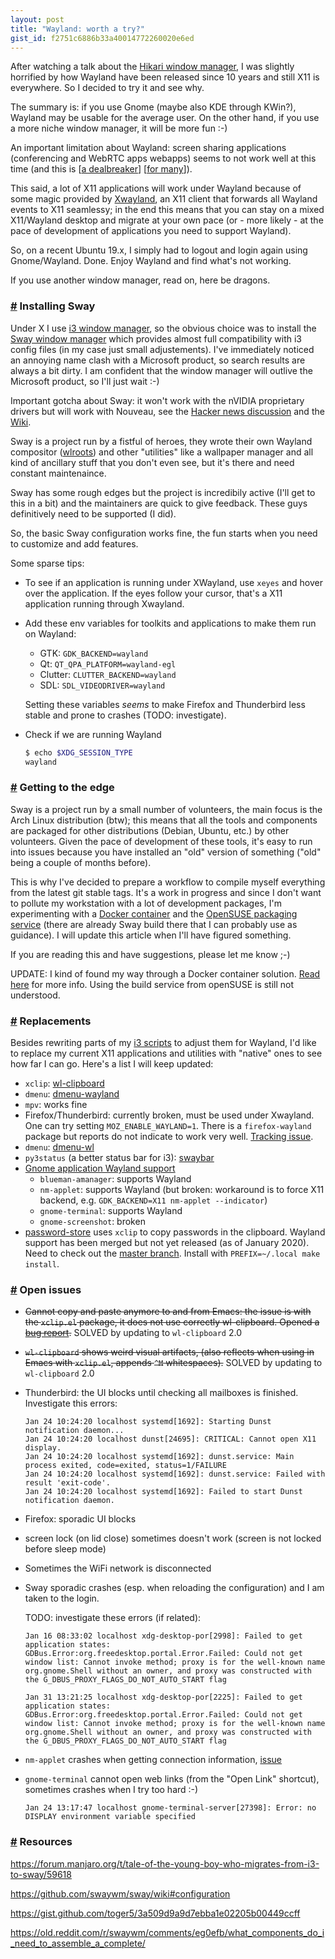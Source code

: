 ```yaml
---
layout: post
title: "Wayland: worth a try?"
gist_id: f2751c6886b33a40014772260020e6ed
---
```


After watching a talk about the [Hikari window manager](https://media.ccc.de/v/36c3-87-x11-and-wayland-a-tale-of-two-implementations), I was slightly horrified by how Wayland have been released since 10 years and still X11 is everywhere. So I decided to try it and see why.

The summary is: if you use Gnome (maybe also KDE through KWin?), Wayland may be usable for the average user. On the other hand, if you use a more niche window manager, it will be more fun :-)

An important limitation about Wayland: screen sharing applications (conferencing and WebRTC apps webapps) seems to not work well at this time (and this is \[[a dealbreaker](https://www.swalladge.net/archives/2019/10/14/are-we-wayland-yet#not-so-great)\] \[[for many](https://anthony.som.codes/blog/2020-01-28-screen-sharing-on-linux/)\]).

This said, a lot of X11 applications will work under Wayland because of some magic provided by [Xwayland](https://wayland.freedesktop.org/xserver.html), an X11 client that forwards all Wayland events to X11 seamlessy; in the end this means that you can stay on a mixed X11/Wayland desktop and migrate at your own pace (or - more likely - at the pace of development of applications you need to support Wayland).

So, on a recent Ubuntu 19.x, I simply had to logout and login again using Gnome/Wayland. Done. Enjoy Wayland and find what's not working.

If you use another window manager, read on, here be dragons.

### <a id="part_2" href="#part_2" class="header-anchor">#</a> Installing Sway

Under X I use [i3 window manager](https://i3wm.org), so the obvious choice was to install the [Sway window manager](https://swaywm.org/) which provides almost full compatibility with i3 config files (in my case just small adjustements). I've immediately noticed an annoying name clash with a Microsoft product, so search results are always a bit dirty. I am confident that the window manager will outlive the Microsoft product, so I'll just wait :-)

Important gotcha about Sway: it won't work with the nVIDIA proprietary drivers but will work with Nouveau, see the [Hacker news discussion](https://news.ycombinator.com/item?id=21628494) and the [Wiki](https://github.com/swaywm/sway/wiki#nvidia-users).

Sway is a project run by a fistful of heroes, they wrote their own Wayland compositor ([wlroots](https://github.com/swaywm/wlroots/graphs/contributors)) and other "utilities" like a wallpaper manager and all kind of ancillary stuff that you don't even see, but it's there and need constant maintenaince.

Sway has some rough edges but the project is incredibily active (I'll get to this in a bit) and the maintainers are quick to give feedback. These guys definitively need to be supported (I did).

So, the basic Sway configuration works fine, the fun starts when you need to customize and add features.

Some sparse tips:

- To see if an application is running under XWayland, use `xeyes` and hover over the application. If the eyes follow your cursor, that's a X11 application running through Xwayland.

- Add these env variables for toolkits and applications to make them run on Wayland:
  - GTK: `GDK_BACKEND=wayland`
  - Qt: `QT_QPA_PLATFORM=wayland-egl`
  - Clutter: `CLUTTER_BACKEND=wayland`
  - SDL: `SDL_VIDEODRIVER=wayland`

  Setting these variables *seems* to make Firefox and Thunderbird less stable and prone to crashes (TODO: investigate).

- Check if we are running Wayland
  ``` bash
  $ echo $XDG_SESSION_TYPE
  wayland
  ```

### <a id="part_3" href="#part_3" class="header-anchor">#</a> Getting to the edge

Sway is a project run by a small number of volunteers, the main focus is the Arch Linux distribution (btw); this means that all the tools and components are packaged for other distributions (Debian, Ubuntu, etc.) by other volunteers. Given the pace of development of these tools, it's easy to run into issues because you have installed an "old" version of something ("old" being a couple of months before).

This is why I've decided to prepare a workflow to compile myself everything from the latest git stable tags. It's a work in progress and since I don't want to pollute my workstation with a lot of development packages, I'm experimenting with a [Docker container](https://gist.github.com/apiraino/262dc499ceeed7003bf83b6ecd9c9591) and the [OpenSUSE packaging service](https://openbuildservice.org) (there are already Sway build there that I can probably use as guidance). I will update this article when I'll have figured something.

If you are reading this and have suggestions, please let me know ;-)

UPDATE: I kind of found my way through a Docker container solution. [Read here](/2020/01/28/sway-from-sources.html) for more info. Using the build service from openSUSE is still not understood.

### <a id="part_4" href="#part_4" class="header-anchor">#</a> Replacements

Besides rewriting parts of my [i3 scripts](https://gitlab.com/apiraino/dotfiles/tree/master/i3) to adjust them for Wayland, I'd like to replace my current X11 applications and utilities with "native" ones to see how far I can go. Here's a list I will keep updated:

- `xclip`: [wl-clipboard](https://github.com/bugaevc/wl-clipboard)
- `dmenu`: [dmenu-wayland](https://github.com/nyyManni/dmenu-wayland)
- `mpv`: works fine
- Firefox/Thunderbird: currently broken, must be used under Xwayland. One can try setting `MOZ_ENABLE_WAYLAND=1`. There is a `firefox-wayland` package but reports do not indicate to work very well. [Tracking issue](https://bugzilla.mozilla.org/show_bug.cgi?id=635134).
- `dmenu`: [dmenu-wl](https://github.com/nyyManni/dmenu-wayland)
- `py3status` (a better status bar for i3): [swaybar](https://github.com/Alexays/Waybar)
- [Gnome application Wayland support](https://wiki.gnome.org/Initiatives/Wayland/Applications)
  - `blueman-amanager`: supports Wayland
  - `nm-applet`: supports Wayland (but broken: workaround is to force X11 backend, e.g. `GDK_BACKEND=X11 nm-applet --indicator`)
  - `gnome-terminal`: supports Wayland
  - `gnome-screenshot`: broken
- [password-store](https://www.password-store.org/) uses `xclip` to copy passwords in the clipboard. Wayland support has been merged but not yet released (as of January 2020). Need to check out the [master branch](https://git.zx2c4.com/password-store). Install with `PREFIX=~/.local make install`.

### <a id="part_4" href="#part_4" class="header-anchor">#</a> Open issues

- <del>Cannot copy and paste anymore to and from Emacs: the issue is with the `xclip.el` package, it does not use correctly wl-clipboard. Opened a [bug report](https://debbugs.gnu.org/cgi/bugreport.cgi?bug=39103).</del> SOLVED by updating to `wl-clipboard` 2.0
- <del>`wl-clipboard` shows weird visual artifacts, (also reflects when using in Emacs with `xclip.el`, appends `^M` whitespaces).</del> SOLVED by updating to `wl-clipboard` 2.0
- Thunderbird: the UI blocks until checking all mailboxes is finished. Investigate this errors:
    ```
    Jan 24 10:24:20 localhost systemd[1692]: Starting Dunst notification daemon...
    Jan 24 10:24:20 localhost dunst[24695]: CRITICAL: Cannot open X11 display.
    Jan 24 10:24:20 localhost systemd[1692]: dunst.service: Main process exited, code=exited, status=1/FAILURE
    Jan 24 10:24:20 localhost systemd[1692]: dunst.service: Failed with result 'exit-code'.
    Jan 24 10:24:20 localhost systemd[1692]: Failed to start Dunst notification daemon.
    ```
- Firefox: sporadic UI blocks
- screen lock (on lid close) sometimes doesn't work (screen is not locked before sleep mode)
- Sometimes the WiFi network is disconnected
- Sway sporadic crashes (esp. when reloading the configuration) and I am taken to the login.

  TODO: investigate these errors (if related):
  ```
  Jan 16 08:33:02 localhost xdg-desktop-por[2998]: Failed to get application states: GDBus.Error:org.freedesktop.portal.Error.Failed: Could not get window list: Cannot invoke method; proxy is for the well-known name org.gnome.Shell without an owner, and proxy was constructed with the G_DBUS_PROXY_FLAGS_DO_NOT_AUTO_START flag

  Jan 31 13:21:25 localhost xdg-desktop-por[2225]: Failed to get application states: GDBus.Error:org.freedesktop.portal.Error.Failed: Could not get window list: Cannot invoke method; proxy is for the well-known name org.gnome.Shell without an owner, and proxy was constructed with the G_DBUS_PROXY_FLAGS_DO_NOT_AUTO_START flag
  ```

- `nm-applet` crashes when getting connection information, [issue](https://gitlab.gnome.org/GNOME/network-manager-applet/issues/64)

- `gnome-terminal` cannot open web links (from the "Open Link" shortcut), sometimes crashes when I try too hard :-)

  ```
  Jan 24 13:17:47 localhost gnome-terminal-server[27398]: Error: no DISPLAY environment variable specified
  ```

### <a id="part_5" href="#part_5" class="header-anchor">#</a> Resources

https://forum.manjaro.org/t/tale-of-the-young-boy-who-migrates-from-i3-to-sway/59618

https://github.com/swaywm/sway/wiki#configuration

https://gist.github.com/toger5/3a509d9a9d7ebba1e02205b00449ccff

https://old.reddit.com/r/swaywm/comments/eg0efb/what_components_do_i_need_to_assemble_a_complete/
